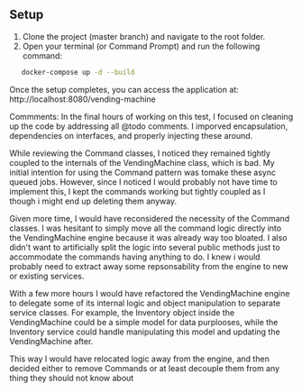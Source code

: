 ## Setup

1. Clone the project (master branch) and navigate to the root folder.
2. Open your terminal (or Command Prompt) and run the following command:
```bash
   docker-compose up -d --build
```

Once the setup completes, you can access the application at: 
http://localhost:8080/vending-machine

Commments:
In the final hours of working on this test, I focused on cleaning up the code by addressing all @todo comments. I imporved encapsulation, dependencies on interfaces, and properly injecting these around.

While reviewing the Command classes, I noticed they remained tightly coupled to the internals of the VendingMachine class, which is bad. My initial intention for using the Command pattern was tomake these async queued jobs. However, since I noticed I would probably not have time to implement this, I kept the commands working but tightly coupled as I though i might end up deleting them anyway.

Given more time, I would have reconsidered the necessity of the Command classes. I was hesitant to simply move all the command logic directly into the VendingMachine engine because it was already way too bloated. I also didn't want to artificially split the logic into several public methods just to accommodate the commands having anything to do. I knew i would probably need to extract away some repsonsability from the engine to new or existing services.

With a few more hours I would have refactored the VendingMachine engine to delegate some of its internal logic and object manipulation to separate service classes. For example, the Inventory object inside the VendingMachine could be a simple model for data purplooses, while the Inventory service could handle manipulating this model and updating the VendingMachine after.

This way I would have relocated logic away from the engine, and then decided either to remove Commands or at least decouple them from any thing they should not know about 
